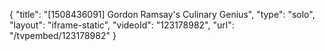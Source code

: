 {
    "title": "[1508436091] Gordon Ramsay's Culinary Genius",
    "type": "solo",
    "layout": "iframe-static",
    "videoId": "123178982",
    "url": "\/tvpembed\/123178982"
}